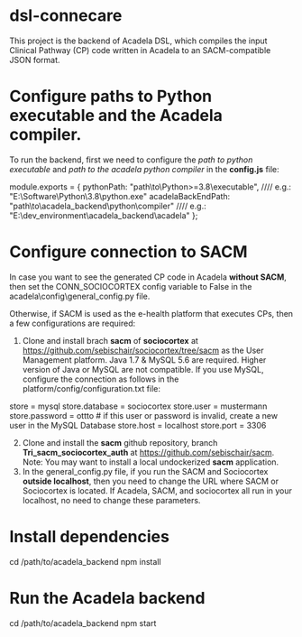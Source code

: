 # dsl-connecare

This project is the backend of Acadela DSL, which compiles the input Clinical Pathway (CP) code written in Acadela to an SACM-compatible JSON format.

# Configure paths to Python executable and the Acadela compiler.

To run the backend, first we need to configure the *path to python executable* and *path to the acadela python compiler* in the **config.js** file:

module.exports = {
  pythonPath: "path\\to\\Python>=3.8\\executable", //// e.g.: "E:\\Software\\Python\\3.8\\python.exe"
  acadelaBackEndPath: "path\\to\\acadela_backend\\python\\compiler" //// e.g.: "E:\\dev_environment\\acadela_backend\\acadela"
};

# Configure connection to SACM

In case you want to see the generated CP code in Acadela **without SACM**, then set the CONN_SOCIOCORTEX config variable to False in the acadela\\config\\general_config.py file.

Otherwise, if SACM is used as the e-health platform that executes CPs, then a few configurations are required:

1) Clone and install brach **sacm** of **sociocortex** at https://github.com/sebischair/sociocortex/tree/sacm as the User Management platform. Java 1.7 & MySQL 5.6 are required. Higher version of Java or MySQL are not compatible. If you use MySQL, configure the connection as follows in the platform/config/configuration.txt file:

store = mysql
store.database = sociocortex
store.user = mustermann 
store.password = ottto # if this user or password is invalid, create a new user in the MySQL Database
store.host = localhost
store.port = 3306

2) Clone and install the **sacm** github repository, branch **Tri_sacm_sociocortex_auth** at https://github.com/sebischair/sacm. Note: You may want to install a local undockerized **sacm** application.
2) In the general_config.py file, if you run the SACM and Sociocortex **outside localhost**, then you need to change the URL where SACM or Sociocortex is located. If Acadela, SACM, and sociocortex all run in your localhost, no need to change these parameters.

# Install dependencies

cd /path/to/acadela_backend
npm install

# Run the Acadela backend

cd /path/to/acadela_backend
npm start
